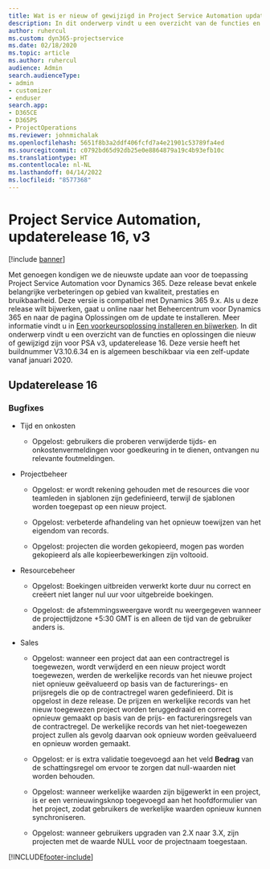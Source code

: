 ```yaml
---
title: Wat is er nieuw of gewijzigd in Project Service Automation updaterelease 16, v3
description: In dit onderwerp vindt u een overzicht van de functies en oplossingen die beschikbaar zijn voor Project Service Automation updaterelease 16, v3.
author: ruhercul
ms.custom: dyn365-projectservice
ms.date: 02/18/2020
ms.topic: article
ms.author: ruhercul
audience: Admin
search.audienceType:
- admin
- customizer
- enduser
search.app:
- D365CE
- D365PS
- ProjectOperations
ms.reviewer: johnmichalak
ms.openlocfilehash: 5651f8b3a2ddf406fcfd7a4e21901c53789fa4ed
ms.sourcegitcommit: c0792bd65d92db25e0e8864879a19c4b93efb10c
ms.translationtype: HT
ms.contentlocale: nl-NL
ms.lasthandoff: 04/14/2022
ms.locfileid: "8577368"
---
```

# <a name="project-service-automation-update-release-16-v3"></a>Project Service Automation, updaterelease 16, v3

[!include [banner](../includes/psa-now-project-operations.md)]

Met genoegen kondigen we de nieuwste update aan voor de toepassing Project Service Automation voor Dynamics 365. Deze release bevat enkele belangrijke verbeteringen op gebied van kwaliteit, prestaties en bruikbaarheid.  Deze versie is compatibel met Dynamics 365 9.x. Als u deze release wilt bijwerken, gaat u online naar het Beheercentrum voor Dynamics 365 en naar de pagina Oplossingen om de update te installeren. Meer informatie vindt u in [Een voorkeursoplossing installeren en bijwerken](/dynamics365/project-service/upgrade-psa-home-page).
In dit onderwerp vindt u een overzicht van de functies en oplossingen die nieuw of gewijzigd zijn voor PSA v3, updaterelease 16. Deze versie heeft het buildnummer V3.10.6.34 en is algemeen beschikbaar via een zelf-update vanaf januari 2020.


## <a name="update-release-16"></a>Updaterelease 16

### <a name="bug-fixes"></a>Bugfixes

-   Tijd en onkosten

    -   Opgelost: gebruikers die proberen verwijderde tijds- en onkostenvermeldingen voor goedkeuring in te dienen, ontvangen nu relevante foutmeldingen.

-   Projectbeheer

    -   Opgelost: er wordt rekening gehouden met de resources die voor teamleden in sjablonen zijn gedefinieerd, terwijl de sjablonen worden toegepast op een nieuw project.

    -   Opgelost: verbeterde afhandeling van het opnieuw toewijzen van het eigendom van records.

    -   Opgelost: projecten die worden gekopieerd, mogen pas worden gekopieerd als alle kopieerbewerkingen zijn voltooid.

-   Resourcebeheer

    -   Opgelost: Boekingen uitbreiden verwerkt korte duur nu correct en creëert niet langer nul uur voor uitgebreide boekingen.

    -   Opgelost: de afstemmingsweergave wordt nu weergegeven wanneer de projecttijdzone +5:30 GMT is en alleen de tijd van de gebruiker anders is.

-   Sales

    -   Opgelost: wanneer een project dat aan een contractregel is toegewezen, wordt verwijderd en een nieuw project wordt toegewezen, werden de werkelijke records van het nieuwe project niet opnieuw geëvalueerd op basis van de facturerings- en prijsregels die op de contractregel waren gedefinieerd. Dit is opgelost in deze release. De prijzen en werkelijke records van het nieuw toegewezen project worden teruggedraaid en correct opnieuw gemaakt op basis van de prijs- en factureringsregels van de contractregel. De werkelijke records van het niet-toegewezen project zullen als gevolg daarvan ook opnieuw worden geëvalueerd en opnieuw worden gemaakt.

    -   Opgelost: er is extra validatie toegevoegd aan het veld **Bedrag** van de schattingsregel om ervoor te zorgen dat null-waarden niet worden behouden.

    -   Opgelost: wanneer werkelijke waarden zijn bijgewerkt in een project, is er een vernieuwingsknop toegevoegd aan het hoofdformulier van het project, zodat gebruikers de werkelijke waarden opnieuw kunnen synchroniseren.

    -   Opgelost: wanneer gebruikers upgraden van 2.X naar 3.X, zijn projecten met de waarde NULL voor de projectnaam toegestaan.



[!INCLUDE[footer-include](../includes/footer-banner.md)]
